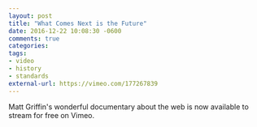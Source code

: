 ```yaml
---
layout: post
title: "What Comes Next is the Future"
date: 2016-12-22 10:08:30 -0600
comments: true
categories: 
tags:
- video
- history
- standards
external-url: https://vimeo.com/177267839
---
```

Matt Griffin's wonderful documentary about the web is now available to stream for free on Vimeo.